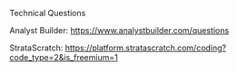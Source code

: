 Technical Questions

Analyst Builder:
https://www.analystbuilder.com/questions

StrataScratch:
https://platform.stratascratch.com/coding?code_type=2&is_freemium=1
